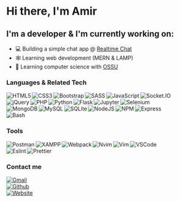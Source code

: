 # Hi there, I'm Amir

## I'm a developer & I'm currently working on:

- 💻 Building a simple chat app @ [Realtime Chat](https://realtimechatwithnode.herokuapp.com)
- 🕸️ Learning web development (MERN & LAMP)
- 🤖 Learning computer science with [OSSU](https://github.com/ossu/computer-science)

### Languages & Related Tech

<img align="left" src="https://img.shields.io/badge/HTML5-E34F26?style=for-the-badge&logo=html5&logoColor=white" alt="HTML5">
<img align="left" src="https://img.shields.io/badge/CSS3-1572B6?style=for-the-badge&logo=css3&logoColor=white" alt="CSS3">
<img align="left" src="https://img.shields.io/badge/Bootstrap-563D7C?style=for-the-badge&logo=bootstrap&logoColor=white" alt="Bootstrap">
<img align="left" src="https://img.shields.io/badge/Sass-CC6699?style=for-the-badge&logo=sass&logoColor=white" alt="SASS">
<img align="left" src="https://img.shields.io/badge/JavaScript-323330?style=for-the-badge&logo=javascript&logoColor=F7DF1E" alt="JavaScript">
<img align="left" src="https://img.shields.io/badge/Socket.io-010101?&style=for-the-badge&logo=Socket.io&logoColor=white" alt="Socket.IO">
<br />
<img align="left" src="https://img.shields.io/badge/jQuery-0769AD?style=for-the-badge&logo=jquery&logoColor=white" alt="jQuery">
<img align="left" src="https://img.shields.io/badge/PHP-777BB4?style=for-the-badge&logo=php&logoColor=white" alt="PHP">
<img align="left" src="https://img.shields.io/badge/Python-FFD43B?style=for-the-badge&logo=python&logoColor=blue" alt="Python">
<img align="left" src="https://img.shields.io/badge/Flask-000000?style=for-the-badge&logo=flask&logoColor=white" alt="Flask">
<img align="left" src="https://img.shields.io/badge/Jupyter-F37626.svg?&style=for-the-badge&logo=Jupyter&logoColor=white" alt="Jupyter">
<img align="left" src="https://img.shields.io/badge/Selenium-43B02A?style=for-the-badge&logo=Selenium&logoColor=white" alt="Selenium">
<br />
<img align="left" src="https://img.shields.io/badge/MongoDB-4EA94B?style=for-the-badge&logo=mongodb&logoColor=white" alt="MongoDB">
<img align="left" src="https://img.shields.io/badge/MySQL-005C84?style=for-the-badge&logo=mysql&logoColor=white" alt="MySQL">
<img align="left" src="https://img.shields.io/badge/SQLite-07405E?style=for-the-badge&logo=sqlite&logoColor=white" alt="SQLite">
<img align="left" src="https://img.shields.io/badge/Node.js-339933?style=for-the-badge&logo=nodedotjs&logoColor=white" alt="NodeJS">
<img align="left" src="https://img.shields.io/badge/npm-CB3837?style=for-the-badge&logo=npm&logoColor=white" alt="NPM">
<img align="left" src="https://img.shields.io/badge/Express.js-000000?style=for-the-badge&logo=express&logoColor=white" alt="Express">
<br />
<img align="left" src="https://img.shields.io/badge/Shell_Script-121011?style=for-the-badge&logo=gnu-bash&logoColor=white" alt="Bash">
<br>

### Tools

<img align="left" src="https://img.shields.io/badge/Postman-FF6C37?style=for-the-badge&logo=Postman&logoColor=white" alt="Postman">
<img align="left" src="https://img.shields.io/badge/Xampp-F37623?style=for-the-badge&logo=xampp&logoColor=white" alt="XAMPP">
<img align="left" src="https://img.shields.io/badge/Webpack-8DD6F9?style=for-the-badge&logo=Webpack&logoColor=white" alt="Webpack">
<img align="left" src="https://img.shields.io/badge/NeoVim-%2357A143.svg?&style=for-the-badge&logo=neovim&logoColor=white" alt="Nvim">
<img align="left" src="https://img.shields.io/badge/VIM-%2311AB00.svg?&style=for-the-badge&logo=vim&logoColor=white" alt="Vim">
<img align="left" src="https://img.shields.io/badge/Visual_Studio_Code-0078D4?style=for-the-badge&logo=visual%20studio%20code&logoColor=white" alt="VSCode">
<br />
<img align="left" src="https://img.shields.io/badge/eslint-3A33D1?style=for-the-badge&logo=eslint&logoColor=white" alt="Eslint">
<img align="left" src="https://img.shields.io/badge/prettier-1A2C34?style=for-the-badge&logo=prettier&logoColor=F7BA3E" alt="Prettier">
<br />

### Contact me

[<img src="https://img.shields.io/badge/Gmail-D14836?style=for-the-badge&logo=gmail&logoColor=white" alt="Gmail">](mailto:amiraiman.jj@gmail.com)
<br>
[<img src="https://img.shields.io/badge/GitHub-100000?style=for-the-badge&logo=github&logoColor=white" alt="Github">](https://github.com/amiraiman)
<br>
[<img src="https://img.shields.io/badge/website-000000?style=for-the-badge&logo=About.me&logoColor=white" alt="Website">](https://amiraiman.github.io/portfolio)
